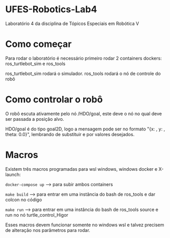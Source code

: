 # UFES-Robotics-Lab4
Laboratório 4 da disciplina de Tópicos Especiais em Robótica V

# Como começar
Para rodar o laboratório é necessário primeiro rodar 2 containers dockers: ros_turtlebot_sim e ros_tools

ros_turtlebot_sim rodará o simulador. ros_tools rodará o nó de controle do robô

# Como controlar o robô
O robô escuta ativamente pelo nó /HDO/goal, este deve o nó no qual deve ser passada a posição alvo.

HDO/goal é do tipo goal2D, logo a mensagem pode ser no formato "{x: <xgoal>, y: <ygoal>, theta: 0.0}", lembrando de substituir <xgoal> e <ygoal> por valores desejados.

# Macros
Existem três macros programadas para wsl windows, windows docker e X-launch:
  
```docker-compose up``` --> para subir ambos containers
  
```make build``` --> para entrar em uma instância do bash de ros_tools e dar colcon no código
  
```make run``` --> para entrar  em uma instância do bash de ros_tools source e run no nó turtle_control_Higor
  
Esses macros devem funcionar somente no windows wsl e talvez precisem de alteração nos parâmetros para rodar.
